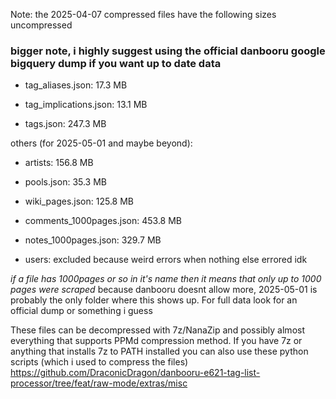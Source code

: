 Note: the 2025-04-07 compressed files have the following sizes uncompressed

### bigger note, i highly suggest using the official danbooru google bigquery dump if you want up to date data

- tag_aliases.json: 17.3 MB

- tag_implications.json: 13.1 MB

- tags.json: 247.3 MB


others (for 2025-05-01 and maybe beyond):

- artists: 156.8 MB

- pools.json: 35.3 MB

- wiki_pages.json: 125.8 MB

- comments_1000pages.json: 453.8 MB

- notes_1000pages.json: 329.7 MB

- users: excluded because weird errors when nothing else errored idk

*if a file has 1000pages or so in it's name then it means that only up to 1000 pages were scraped* because danbooru doesnt allow more, 2025-05-01 is probably the only folder where this shows up. For full data look for an official dump or something i guess

These files can be decompressed with 7z/NanaZip and possibly almost everything that supports PPMd compression method.
If you have 7z or anything that installs 7z to PATH installed you can also use these python scripts (which i used to compress the files) https://github.com/DraconicDragon/danbooru-e621-tag-list-processor/tree/feat/raw-mode/extras/misc